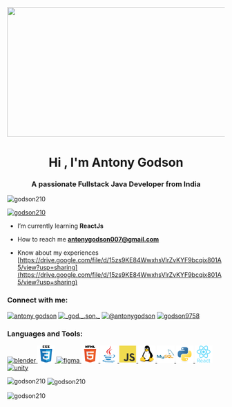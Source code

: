 <img width="1000" height="300" src="https://repository-images.githubusercontent.com/462900780/0a10af70-6cbf-46df-9071-0ff586a3b1d6">
<h1 align="center">Hi , I'm Antony Godson</h1>
<h3 align="center">A passionate Fullstack Java Developer from India</h3>
<p align="left"> <img src="https://komarev.com/ghpvc/?username=godson210&label=Profile%20views&color=0e75b6&style=flat" alt="godson210" /> </p>

<p align="left"> <a href="https://github.com/ryo-ma/github-profile-trophy"><img src="https://github-profile-trophy.vercel.app/?username=godson210" alt="godson210" /></a> </p>

-  I’m currently learning **ReactJs**

-  How to reach me **antonygodson007@gmail.com**

-  Know about my experiences  [https://drive.google.com/file/d/15zs9KE84WwxhsVlrZvKYF9bcqix801A5/view?usp=sharing](https://drive.google.com/file/d/15zs9KE84WwxhsVlrZvKYF9bcqix801A5/view?usp=sharing)


<h3 align="left">Connect with me:</h3>
<p align="left">
<a href="https://linkedin.com/in/antony godson" target="blank"><img align="center" src="https://raw.githubusercontent.com/rahuldkjain/github-profile-readme-generator/master/src/images/icons/Social/linked-in-alt.svg" alt="antony godson" height="30" width="40" /></a>
<a href="https://instagram.com/_god._.son._" target="blank"><img align="center" src="https://raw.githubusercontent.com/rahuldkjain/github-profile-readme-generator/master/src/images/icons/Social/instagram.svg" alt="_god._.son._" height="30" width="40" /></a>
<a href="https://www.hackerearth.com/@antonygodson" target="blank"><img align="center" src="https://raw.githubusercontent.com/rahuldkjain/github-profile-readme-generator/master/src/images/icons/Social/hackerearth.svg" alt="@antonygodson" height="30" width="40" /></a>
<a href="https://discord.gg/godson9758" target="blank"><img align="center" src="https://raw.githubusercontent.com/rahuldkjain/github-profile-readme-generator/master/src/images/icons/Social/discord.svg" alt="godson9758" height="30" width="40" /></a>
</p>

<h3 align="left">Languages and Tools:</h3>
<p align="left"> <a href="https://www.blender.org/" target="_blank" rel="noreferrer"> <img src="https://download.blender.org/branding/community/blender_community_badge_white.svg" alt="blender" width="40" height="40"/> </a> <a href="https://www.w3schools.com/css/" target="_blank" rel="noreferrer"> <img src="https://raw.githubusercontent.com/devicons/devicon/master/icons/css3/css3-original-wordmark.svg" alt="css3" width="40" height="40"/> </a> <a href="https://www.figma.com/" target="_blank" rel="noreferrer"> <img src="https://www.vectorlogo.zone/logos/figma/figma-icon.svg" alt="figma" width="40" height="40"/> </a> <a href="https://www.w3.org/html/" target="_blank" rel="noreferrer"> <img src="https://raw.githubusercontent.com/devicons/devicon/master/icons/html5/html5-original-wordmark.svg" alt="html5" width="40" height="40"/> </a> <a href="https://www.java.com" target="_blank" rel="noreferrer"> <img src="https://raw.githubusercontent.com/devicons/devicon/master/icons/java/java-original.svg" alt="java" width="40" height="40"/> </a> <a href="https://developer.mozilla.org/en-US/docs/Web/JavaScript" target="_blank" rel="noreferrer"> <img src="https://raw.githubusercontent.com/devicons/devicon/master/icons/javascript/javascript-original.svg" alt="javascript" width="40" height="40"/> </a> <a href="https://www.linux.org/" target="_blank" rel="noreferrer"> <img src="https://raw.githubusercontent.com/devicons/devicon/master/icons/linux/linux-original.svg" alt="linux" width="40" height="40"/> </a> <a href="https://www.mysql.com/" target="_blank" rel="noreferrer"> <img src="https://raw.githubusercontent.com/devicons/devicon/master/icons/mysql/mysql-original-wordmark.svg" alt="mysql" width="40" height="40"/> </a> <a href="https://www.python.org" target="_blank" rel="noreferrer"> <img src="https://raw.githubusercontent.com/devicons/devicon/master/icons/python/python-original.svg" alt="python" width="40" height="40"/> </a> <a href="https://reactjs.org/" target="_blank" rel="noreferrer"> <img src="https://raw.githubusercontent.com/devicons/devicon/master/icons/react/react-original-wordmark.svg" alt="react" width="40" height="40"/> </a> <a href="https://unity.com/" target="_blank" rel="noreferrer"> <img src="https://www.vectorlogo.zone/logos/unity3d/unity3d-icon.svg" alt="unity" width="40" height="40"/> </a> </p>

<p><img align="left" src="https://github-readme-stats.vercel.app/api/top-langs?username=godson210&show_icons=true&locale=en&layout=compact" alt="godson210" /></p>

<p>&nbsp;<img align="center" src="https://github-readme-stats.vercel.app/api?username=godson210&show_icons=true&locale=en" alt="godson210" /></p>

<p><img align="center" src="https://github-readme-streak-stats.herokuapp.com/?user=godson210&" alt="godson210" /></p>

